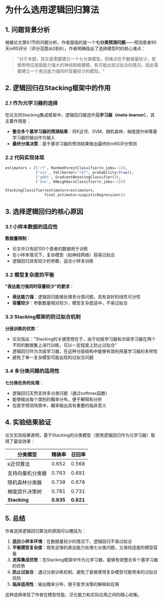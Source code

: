 # 为什么选用逻辑回归算法

## 1. 问题背景分析

根据论文第6.1节的问题分析，作者面临的是一个**七分类预测问题**——预测患者90天mRS评分（评分范围从0到6）。作者明确指出了选择模型时的核心难点：

> "对于本题，其实是需要建立一个七分类模型。但难点在于数据量较少，若使用特征提取能力强大的神经网络建模，有可能出现过拟合的情况，因此需要建立一个表达能力强同时容量较少的模型。"

## 2. 逻辑回归在Stacking框架中的作用

### 2.1 作为元学习器的选择

在论文的Stacking集成框架中，逻辑回归被选作**元学习器（meta-learner）**，其主要作用是：

- **整合多个基学习器的预测结果**：将K近邻、SVM、随机森林、梯度提升树等基学习器的输出作为输入
- **最终分类决策**：基于基学习器的预测结果做出最终的mRS评分预测

### 2.2 代码实现体现

```python
estimators = [('rf', RandomForestClassifier(n_jobs=-1)), 
              ('svc', SVC(kernel="rbf", probability=True)), 
              ('gdbt', GradientBoostingClassifier()),
              ('knn', KNeighborsClassifier(n_jobs=-1))]

StackingClassifier(estimators=estimators, 
                  final_estimator=LogisticRegression())
```

## 3. 选择逻辑回归的核心原因

### 3.1 小样本数据的适应性

**数据量限制**：
- 论文中只有前100个患者的数据用于训练
- 在小样本情况下，复杂模型（如神经网络）容易过拟合
- 逻辑回归具有较少的参数，适合小样本训练

### 3.2 模型复杂度的平衡

**"表达能力强同时容量较少"的要求**：
- **表达能力强**：逻辑回归能够处理多分类问题，具有良好的线性可分性
- **容量较少**：参数数量相对较少，模型复杂度适中，不易过拟合

### 3.3 Stacking框架的防过拟合机制

**分层训练的优势**：
- 论文指出："Stacking的关键思想在于，由于初级学习器和次级学习器在两个不同的数据集上进行训练，可以一定程度上防止过拟合"
- 逻辑回归作为次级学习器，在这种分层结构中能够有效利用基学习器的多样性
- 避免了单一复杂模型可能出现的过拟合问题

### 3.4 多分类问题的适用性

**七分类任务的处理**：
- 逻辑回归天然支持多分类问题（通过softmax函数）
- 能够输出每个类别的概率分布，便于解释和分析
- 在医学预测场景中，概率输出具有重要的临床意义

## 4. 实验结果验证

论文实验结果表明，基于Stacking的分类模型（使用逻辑回归作为元学习器）取得了最佳效果：

| 分类模型 | 精确率 | 召回率 |
|---------|--------|--------|
| k近邻算法 | 0.652 | 0.568 |
| 支持向量机分类器 | 0.763 | 0.691 |
| 随机森林分类器 | 0.738 | 0.678 |
| 梯度提升决策树 | 0.781 | 0.731 |
| **Stacking** | **0.835** | **0.821** |

## 5. 总结

作者选择逻辑回归算法的原因可以概括为：

1. **适应小样本环境**：在数据量较少的情况下，逻辑回归不易过拟合
2. **平衡模型复杂度**：既有足够的表达能力处理七分类问题，又保持适度的模型容量
3. **发挥集成优势**：在Stacking框架中作为元学习器，能够有效整合多个基学习器的优势
4. **防止过拟合**：通过分层训练机制，避免了直接使用复杂模型可能带来的过拟合风险
5. **临床适用性**：输出概率分布，便于医学决策的解释和应用

这种选择体现了作者在模型性能、泛化能力和实际应用之间的精心权衡。 